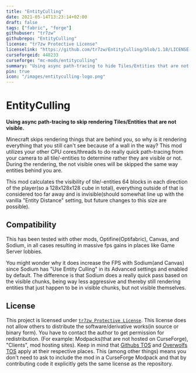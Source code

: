 ```yaml
---
title: "EntityCulling"
date: 2021-05-14T13:23:14+02:00
draft: false
tags: ["fabric", "forge"]
githubuser: "tr7zw"
githubrepo: "EntityCulling"
license: "tr7zw Protective License"
licenselink: "https://github.com/tr7zw/EntityCulling/blob/1.18/LICENSE-EntityCulling"
curseforgeid: 448233
curseforge: "mc-mods/entityculling"
summary: "Using async path-tracing to hide Tiles/Entities that are not visible!"
pin: true
icon: "/images/entityculling-logo.png"
---
```

# EntityCulling

__Using async path-tracing to skip rendering Tiles/Entities that are not visible.__

Minecraft skips rendering things that are behind you, so why is it rendering everything that you still can't see because of a wall in the way? This mod utilizes your other CPU cores/threads to do really quick path-tracing from your camera to all tile/-entities to determine rather they are visible or not. During the rendering, the not visible ones will be skipped the same way entities behind you are.

This mod calculates the visibility of tile/-entities 64 blocks in each direction of the player(so a 128x128x128 cube in total), everything outside of that is considered too far away and is invisible(should somewhat line up with the vanilla "Entity Distance" setting, but future changes to this size are possible).

## Compatibility

This has been tested with other mods, Optifine(Optifabric), Canvas, and Sodium, in all cases resulting in massive fps gains in places like Game Server lobbies.

You might wonder why it does increase the FPS with Sodium(and Canvas) since Sodium has "Use Entity Culling" in its Advanced settings and enabled by default. The difference is that Sodium does a really quick pass based on the visible chunks, being way less aggressive and thereby still rendering entities that just happen to be in visible chunks, but not visible themselves.

## License

This project is licensed under [``tr7zw Protective License``](LICENSE-EntityCulling).
This license does not allow others to distribute the software/derivative works(in source or binary form).
You have to contact the author to get permission for redistribution. (For example: Modpacks(that are not hosted on CurseForge), "Clients", mod hosting sites).
Keep in mind that [Githubs TOS](https://docs.github.com/en/github/site-policy/github-terms-of-service#d-user-generated-content) and [Overwolfs TOS](https://www.overwolf.com/legal/terms/) apply at their respective places. This (among other things) means you don't need to ask to include the mod in a CurseForge Modpack and that by contributing code it explicitly gets the same license as the repository.
